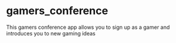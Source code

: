 # gamers_conference
This gamers conference app allows you to sign up as a gamer and introduces you to new gaming ideas

